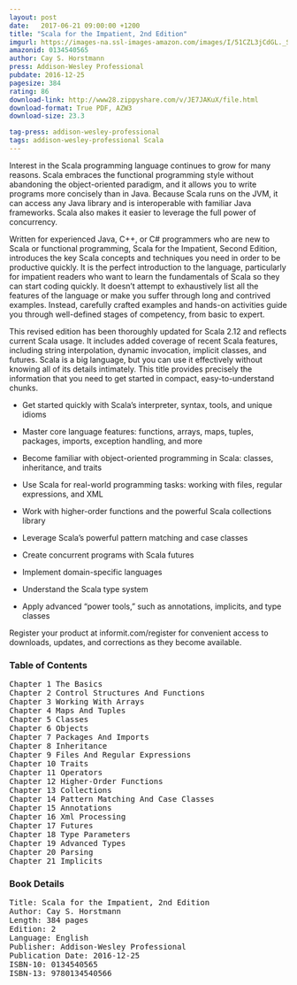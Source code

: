 ```yaml
---
layout: post
date:   2017-06-21 09:00:00 +1200
title: "Scala for the Impatient, 2nd Edition"
imgurl: https://images-na.ssl-images-amazon.com/images/I/51CZL3jCdGL._SL200_.jpg
amazonid: 0134540565
author: Cay S. Horstmann
press: Addison-Wesley Professional
pubdate: 2016-12-25
pagesize: 384
rating: 86
download-link: http://www28.zippyshare.com/v/JE7JAKuX/file.html
download-format: True PDF, AZW3
download-size: 23.3

tag-press: addison-wesley-professional
tags: addison-wesley-professional Scala
---
```


Interest in the Scala programming language continues to grow for many reasons. Scala embraces the functional programming style without abandoning the object-oriented paradigm, and it allows you to write programs more concisely than in Java. Because Scala runs on the JVM, it can access any Java library and is interoperable with familiar Java frameworks. Scala also makes it easier to leverage the full power of concurrency.

Written for experienced Java, C++, or C# programmers who are new to Scala or functional programming, Scala for the Impatient, Second Edition, introduces the key Scala concepts and techniques you need in order to be productive quickly. It is the perfect introduction to the language, particularly for impatient readers who want to learn the fundamentals of Scala so they can start coding quickly. It doesn’t attempt to exhaustively list all the features of the language or make you suffer through long and contrived examples. Instead, carefully crafted examples and hands-on activities guide you through well-defined stages of competency, from basic to expert.

This revised edition has been thoroughly updated for Scala 2.12 and reflects current Scala usage. It includes added coverage of recent Scala features, including string interpolation, dynamic invocation, implicit classes, and futures. Scala is a big language, but you can use it effectively without knowing all of its details intimately. This title provides precisely the information that you need to get started in compact, easy-to-understand chunks.

- Get started quickly with Scala’s interpreter, syntax, tools, and unique idioms

- Master core language features: functions, arrays, maps, tuples, packages, imports, exception handling, and more

- Become familiar with object-oriented programming in Scala: classes, inheritance, and traits

- Use Scala for real-world programming tasks: working with files, regular expressions, and XML

- Work with higher-order functions and the powerful Scala collections library

- Leverage Scala’s powerful pattern matching and case classes

- Create concurrent programs with Scala futures

- Implement domain-specific languages

- Understand the Scala type system

- Apply advanced “power tools,” such as annotations, implicits, and type classes

Register your product at informit.com/register for convenient access to downloads, updates, and corrections as they become available.

### Table of Contents
<pre>
Chapter 1 The Basics
Chapter 2 Control Structures And Functions
Chapter 3 Working With Arrays
Chapter 4 Maps And Tuples
Chapter 5 Classes
Chapter 6 Objects
Chapter 7 Packages And Imports
Chapter 8 Inheritance
Chapter 9 Files And Regular Expressions
Chapter 10 Traits
Chapter 11 Operators
Chapter 12 Higher-Order Functions
Chapter 13 Collections
Chapter 14 Pattern Matching And Case Classes
Chapter 15 Annotations
Chapter 16 Xml Processing
Chapter 17 Futures
Chapter 18 Type Parameters
Chapter 19 Advanced Types
Chapter 20 Parsing
Chapter 21 Implicits
</pre>

### Book Details
<pre>
Title: Scala for the Impatient, 2nd Edition
Author: Cay S. Horstmann
Length: 384 pages
Edition: 2
Language: English
Publisher: Addison-Wesley Professional
Publication Date: 2016-12-25
ISBN-10: 0134540565
ISBN-13: 9780134540566
</pre>
